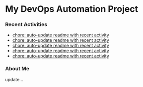 # My DevOps Automation Project

### Recent Activities
<!-- activity:START -->
- [chore: auto-update readme with recent activity](https://github.com/kaigiii/mybowling-app/commit/1a0c419cabf3d90f1fb30567324d38c1ffc031d9)
- [chore: auto-update readme with recent activity](https://github.com/kaigiii/mybowling-app/commit/532c727fca32faf37dbfce63f7413081869121f3)
- [chore: auto-update readme with recent activity](https://github.com/kaigiii/mybowling-app/commit/302f2d1c5f63695cc9d904f6738f5d2c6afe2ec4)
- [chore: auto-update readme with recent activity](https://github.com/kaigiii/mybowling-app/commit/138f0dfbc37a4a18fbf40d386c48ef5f8e657f71)
- [chore: auto-update readme with recent activity](https://github.com/kaigiii/mybowling-app/commit/1e24f583ae01f1ab670415093e452fd3c905bb4c)
<!-- activity:END -->

### About Me
<!-- MYLINKS:START -->
<!-- MYLINKS:END -->

update...
